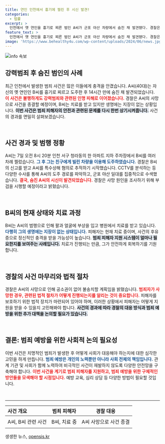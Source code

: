 ```yaml
---
title: 연인 인천에서 흉기에 찔린 후 시신 발견!
categories:
  - 법률
excerpt: >
  인천에서 옛 연인을 흉기로 찌른 범인 A씨가 군포 야산 차량에서 숨진 채 발견됐다. 경찰은 A씨의 사망으로 사건 종결을 예고하며, B씨는 치료 중임을 전했다. 숨겨진 진실은 과연 무엇일까?
feature_text: >
  인천에서 옛 연인을 흉기로 찌른 범인 A씨가 군포 야산 차량에서 숨진 채 발견됐다. 경찰은 A씨의 사망으로 사건 종결을 예고하며, B씨는 치료 중임을 전했다. 숨겨진 진실은 과연 무엇일까?
image: 'https://www.behealthy4u.com/wp-content/uploads/2024/06/news.jpg'
---
```


<p><img src="https://www.behealthy4u.com/wp-content/uploads/2024/06/news.jpg" alt="info 속보" /></p>

<h2 data-ke-size="size26">강력범죄 후 숨진 범인의 사례</h2>

<p data-ke-size="size16">최근 인천에서 발생한 범죄 사건은 많은 이들에게 충격을 안겼습니다. A씨(40대)는 자신의 옛 연인인 B씨를 흉기로 찌르고 도주한 후 14시간 만에 숨진 채 발견되었습니다. <b><span style="color: #ee2323;">이 사건은 불행하게도 강력범죄와 관련된 인명 피해로 이어졌습니다.</span></b> 경찰은 A씨의 사망으로 사건을 종결할 예정이며, B씨는 치료를 받고 있지만 생명에는 지장이 없는 상황입니다. <b><span style="background-color: #21538527;">이번 사건은 범죄 피해자의 안전과 관련된 문제를 다시 한번 상기시켜줍니다.</span></b> 사건의 경과를 면밀히 살펴보겠습니다.</p>

<p data-ke-size="size16">&nbsp;</p>

<h2 data-ke-size="size26">사건 경과 및 범행 정황</h2>

<p data-ke-size="size16">A씨는 7일 오전 8시 20분 인천 서구 청라동의 한 아파트 지하 주차장에서 B씨를 여러 차례 찔렀습니다. <b><span style="color: #1a5490;">그 후 그는 친구에게 빌린 차량을 이용해 도주하였습니다.</span></b> 경찰은 B씨의 신고를 받고 A씨를 특수상해 혐의로 추적하기 시작했습니다. CCTV를 분석하는 등 다양한 수사를 통해 A씨의 도주 경로를 파악하고, 군포 야산 일대를 집중적으로 수색했습니다. <b><span style="color: #ee2323;">결국, 숨진 A씨의 시신이 발견되었습니다.</span></b> 경찰은 사망 원인을 조사하기 위해 부검을 시행할 예정이라고 밝혔습니다.</p>

<p data-ke-size="size16">&nbsp;</p>

<h2 data-ke-size="size26">B씨의 현재 상태와 치료 과정</h2>

<p data-ke-size="size16">B씨는 A씨의 범행으로 인해 팔과 얼굴에 부상을 입고 병원에서 치료를 받고 있습니다. <b><span style="color: #1a5490;">다행히 그의 생명에는 지장이 없는 상태입니다.</span></b> 피해자는 현재 치료 중이며, 사건의 후유증으로 정신적인 충격을 받을 가능성이 높습니다. <b><span style="background-color: #21538527;">범죄 피해자 지원 시스템이 얼마나 필요한지를 보여주는 사례입니다.</span></b> 치료가 진행되는 만큼, 그가 안전하게 회복하기를 기원합니다.</p>

<p data-ke-size="size16">&nbsp;</p>

<h2 data-ke-size="size26">경찰의 사건 마무리와 법적 절차</h2>

<p data-ke-size="size16">경찰은 A씨의 사망으로 인해 공소권이 없어 불송치할 계획임을 밝혔습니다. <b><span style="color: #ee2323;">범죄자가 사망한 경우, 관련된 법적 절차가 어떻게 진행되는지를 알리는 것이 중요합니다.</span></b> 피해자를 보호하기 위한 법적 장치가 마련되어 있어야 하며, 이러한 상황에서 피해자는 어떻게 지원을 받을 수 있을지 고민해봐야 합니다. <b><span style="background-color: #21538527;">사건의 경과에 따라 경찰의 대응 방식과 범죄 예방을 위한 추가 대책을 논의할 필요가 있습니다.</span></b></p>

<p data-ke-size="size16">&nbsp;</p>

<h2 data-ke-size="size26">결론: 범죄 예방을 위한 사회적 논의 필요성</h2>

<p data-ke-size="size16">이번 사건은 치명적인 범죄가 발생한 후 어떻게 사회가 대응해야 하는지에 대한 심각한 고민을 하게 만듭니다. <b><span style="color: #1a5490;">범죄 예방은 개인의 노력뿐만 아니라 사회 전체의 책임입니다.</span></b> 관계 기관 및 사회가 함께 노력하여 비극적인 사건이 재발하지 않도록 다양한 안전망을 구축해야 합니다. <b><span style="color: #ee2323;">이번 사건을 계기로 범죄 피해자를 지원하고, 범죄 예방을 위한 구체적인 방안들을 모색해야 할 시점입니다.</span></b> 예방 교육, 심리 상담 등 다양한 방법이 필요할 것입니다.</p>

<p data-ke-size="size16">&nbsp;</p>

<hr style="height:1px;"/>

<table style="width: 100%;">
    <thead>
        <tr>
            <th style="text-align: left;"><b>사건 개요</b></th>
            <th style="text-align: center;"><b>범죄 피해자</b></th>
            <th style="text-align: center;"><b>경찰 대응</b></th>
        </tr>
    </thead>
    <tbody>
        <tr>
            <td style="text-align: left; height: 40px;">A씨, B씨 관련 사건</td>
            <td style="text-align: center; height: 40px;">B씨, 치료 중</td>
            <td style="text-align: center; height: 40px;">A씨 사망으로 사건 종결</td>
        </tr>
    </tbody>
</table>
생생한 뉴스, <a href="https://opensis.kr" rel="dofollow">opensis.kr</a>


